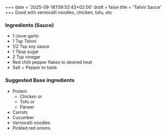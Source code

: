 +++
date = '2025-09-18T09:52:43+02:00'
draft = false
title = 'Tahini Sauce'
+++
Good with vermicelli noodles, chicken, tofu, etc 
### Ingredients (Sauce)
* 1 clove garlic
* 1 Tsp Tahini
* 1/2 Tsp soy sauce
* 1 Tbsp sugar
* 2 Tsp vinegar
* Red chilli pepper flakes to desired heat 
* Salt + Pepper to taste

### Suggested Base ingredients
* Protein
  * Chicken or
  * Tofu or
  * Paneer
* Carrots
* Cucumber
* Vermicelli noodles
* Pickled red onions